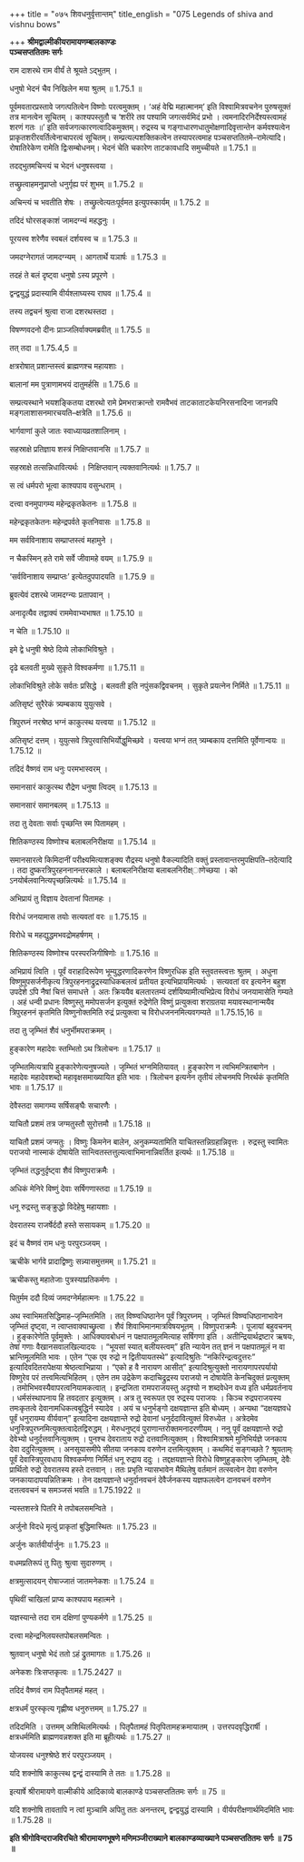 +++
title = "०७५ शिवधनुर्वृत्तान्तम्"
title_english = "075 Legends of shiva and vishnu bows"

+++
**श्रीमद्वाल्मीकीयरामायणम्बालकाण्डः  
पञ्चसप्ततितमः सर्गः**

राम दाशरथे राम वीर्यं ते श्रूयते ऽद्भुतम् ।

धनुषो भेदनं चैव निखिलेन मया श्रुतम् ॥ 1.75.1 ॥

पूर्वमवतारप्रस्तावे जगत्पतित्वेन विष्णोः परत्वमुक्तम् । ‘अहं वेद्मि महात्मानम्’ इति विश्वामित्रवचनेन पुरुषसूक्तं तत्र मानत्वेन सूचितम् । काश्यपस्तुतौ च ‘शरीरे तव पश्यामि जगत्सर्वमिदं प्रभो । त्वमनादिरनिर्देश्यस्त्वामहं शरणं गतः ॥’ इति सर्वजगत्कारणत्वादिकमुक्तम्। रुद्रस्य च गङ्गाधारणधातुमोक्षणादिवृत्तान्तेन कर्मवश्यत्वेन प्राकृतशरीरवर्तित्वेनाचापरत्वं सूचितम्। सम्प्रत्यल्पशक्तिकत्वेन तस्यापरत्वमाह पञ्चसप्ततितमे–रामेत्यादि। रोषातिरेकेण रामेति द्विःसम्बोधनम्। भेदनं चेति चकारेण ताटकावधादि समुच्चीयते ॥ 1.75.1 ॥

तदद्भुतमचिन्त्यं च भेदनं धनुषस्त्वया ।

तच्छ्रुत्वाहमनुप्राप्तो धनुर्गृह्य परं शुभम् ॥ 1.75.2 ॥

अचिन्त्यं च भवतीति शेषः । तच्छ्रुत्वेत्यतःपूर्वमत इत्युपस्कार्यम् ॥ 1.75.2 ॥

तदिदं घोरसङ्काशं जामदग्न्यं महद्धनुः ।

पूरयस्व शरेणैव स्वबलं दर्शयस्व च ॥ 1.75.3 ॥

जमदग्नेरागतं जामदग्न्यम् । आगतार्थे यञार्षः ॥ 1.75.3 ॥

तदहं ते बलं दृष्ट्वा धनुषो ऽस्य प्रपूरणे ।

द्वन्द्वयुद्धं प्रदास्यामि वीर्यश्लाघ्यस्य राघव ॥ 1.75.4 ॥

तस्य तद्वचनं श्रुत्वा राजा दशरथस्तदा ।

विषण्णवदनो दीनः प्राञ्जलिर्वाक्यमब्रवीत् ॥ 1.75.5 ॥

तत् तदा ॥ 1.75.4,5 ॥

क्षत्ररोषात् प्रशान्तस्त्वं ब्राह्मणश्च महायशाः ।

बालानां मम पुत्राणामभयं दातुमर्हसि ॥ 1.75.6 ॥

सम्प्रत्यस्थाने भयशङ्कितया दशरथो रामे प्रेमभराक्रान्तो रामवैभवं ताटकाताटकेयनिरसनादिना जानन्नपि मङ्गलाशासनमारचयति–क्षत्रेति ॥ 1.75.6 ॥

भार्गवाणां कुले जातः स्वाध्यायव्रतशालिनाम् ।

सहस्राक्षे प्रतिज्ञाय शस्त्रं निक्षिप्तवानसि ॥ 1.75.7 ॥

सहस्राक्षे तत्सन्निधावित्यर्थः । निक्षिप्तवान् त्यक्तवानित्यर्थः ॥ 1.75.7 ॥

स त्वं धर्मपरो भूत्वा काश्यपाय वसुन्धराम् ।

दत्त्वा वनमुपागम्य महेन्द्रकृतकेतनः ॥ 1.75.8 ॥

महेन्द्रकृतकेतनः महेन्द्रपर्वते कृतनिवासः ॥ 1.75.8 ॥

मम सर्वविनाशाय सम्प्राप्तस्त्वं महामुने ।

न चैकस्मिन् हते रामे सर्वे जीवामहे वयम् ॥ 1.75.9 ॥

‘सर्वविनाशाय सम्प्राप्तः’ इत्येतदुपपादयति ॥ 1.75.9 ॥

ब्रुवत्येवं दशरथे जामदग्न्यः प्रतापवान् ।

अनादृत्यैव तद्वाक्यं राममेवाभ्यभाषत ॥ 1.75.10 ॥

न चेति ॥ 1.75.10 ॥

इमे द्वे धनुषी श्रेष्ठे दिव्ये लोकाभिविश्रुते ।

दृढे बलवती मुख्ये सुकृते विश्वकर्मणा ॥ 1.75.11 ॥

लोकाभिविश्रुते लोके सर्वतः प्रसिद्धे । बलवती इति नपुंसकद्विवचनम् । सुकृते प्रयत्नेन निर्मिते ॥ 1.75.11 ॥

अतिसृष्टं सुरैरेकं त्र्यम्बकाय युयुत्सवे ।

त्रिपुरघ्नं नरश्रेष्ठ भग्नं काकुत्स्थ यत्त्वया ॥ 1.75.12 ॥

अतिसृष्टं दत्तम् । युयुत्सवे त्रिपुरवासिभिर्योद्धुमिच्छवे । यत्त्वया भग्नं तत् त्र्यम्बकाय दत्तमिति पूर्वेणान्वयः ॥ 1.75.12 ॥

तदिदं वैष्णवं राम धनुः परमभास्वरम् ।

समानसारं काकुत्स्थ रौद्रेण धनुषा त्विदम् ॥ 1.75.13 ॥

समानसारं समानबलम् ॥ 1.75.13 ॥

तदा तु देवताः सर्वाः पृच्छन्ति स्म पितामहम् ।

शितिकण्ठस्य विष्णोश्च बलाबलनिरीक्षया ॥ 1.75.14 ॥

समानसारत्वे किमिदानीं परीक्ष्यमित्याशङ्क्य रौद्रस्य धनुषो वैकल्यादिति वक्तुं प्रस्तावान्तरमुपक्षिपति–तदेत्यादि । तदा दुष्करत्रिपुरहननानन्तरकाले । बलाबलनिरीक्षया बलाबलनिरीक्ष्ाणेच्छया । को ऽनयोर्बलवानित्यपृच्छन्नित्यर्थः ॥ 1.75.14 ॥

अभिप्रायं तु विज्ञाय देवतानां पितामहः ।

विरोधं जनयामास तयोः सत्यवतां वरः ॥ 1.75.15 ॥

विरोधे च महद्युद्धमभवद्रोमहर्षणम् ।

शितिकण्ठस्य विष्णोश्च परस्परजिगीषिणोः ॥ 1.75.16 ॥

अभिप्रायं त्विति । पूर्वं वराहादिरूपेण भूम्युद्धरणादिकरणेन विष्णुरधिक इति स्तुवतस्त्वत्तः श्रुतम् । अधुना विष्णुमुपसर्जनीकृत्य त्रिपुरहननाद्रुद्रस्याधिकबलत्वं प्रतीयत इत्यभिप्रायमित्यर्थः । सत्यवतां वर इत्यनेन बहुश उपदेशे ऽपि नैषां चित्तं समाधत्ते । अतः क्रिययैव बलतारतम्यं दर्शयिष्यामीत्यभिप्रेत्य विरोधं जनयामासेति गम्यते । अहं धन्वी प्रधानः विष्णुस्तु ममोपसर्जन इत्युक्तं रुद्रेणेति विष्णुं प्रत्युक्त्वा शराग्रतया मयावस्थानान्मयैव त्रिपुरहननं कृतमिति विष्णुनोक्तमिति रुद्रं प्रत्युक्त्वा च विरोधजननमित्यवगम्यते ॥ 1.75.15,16 ॥

तदा तु जृम्भितं शैवं धनुर्भीमपराक्रमम् ।

हुङ्कारेण महादेवः स्तम्भितो ऽथ त्रिलोचनः ॥ 1.75.17 ॥

जृम्भितमित्यत्रापि हुङ्कारेणेत्यनुषज्यते । जृम्भितं भग्नमितियावत् । हुङ्कारेण न त्वभिमन्त्रितबाणेन । महादेवः महादेवशब्दो महावृक्षसमाख्यायित इति भावः । त्रिलोचन इत्यनेन तृतीयं लोचनमपि निरर्थकं कृतमिति भावः ॥ 1.75.17 ॥

देवैस्तदा समागम्य सर्षिसङ्घैः सचारणैः ।

याचितौ प्रशमं तत्र जग्मतुस्तौ सुरोत्तमौ ॥ 1.75.18 ॥

याचितौ प्रशमं जग्मतुः । विष्णुः किमनेन बालेन, अनुकम्प्यतामिति याचितस्तन्निग्रहान्निवृत्तः । रुद्रस्तु स्वामितः पराजयो नास्माकं दोषायेति सान्त्वितस्तत्तुल्यत्वाभिमानान्निवर्तित इत्यर्थः ॥ 1.75.18 ॥

जृम्भितं तद्धनुर्दृष्ट्वा शैवं विष्णुपराक्रमैः ।

अधिकं मेनिरे विष्णुं देवाः सर्षिगणास्तदा ॥ 1.75.19 ॥

धनू रुद्रस्तु सङ्क्रुद्धो विदेहेषु महायशाः ।

देवरातस्य राजर्षेर्ददौ हस्ते ससायकम् ॥ 1.75.20 ॥

इदं च वैष्णवं राम धनुः परपुरञ्जयम् ।

ऋचीके भार्गवे प्रादाद्विष्णुः सन्न्यासमुत्तमम् ॥ 1.75.21 ॥

ऋचीकस्तु महातेजाः पुत्रस्याप्रतिकर्मणः ।

पितुर्मम ददौ दिव्यं जमदग्नेर्महात्मनः ॥ 1.75.22 ॥

अथ स्वाभिमतसिद्धिमाह–जृम्भितमिति । तत् विष्ण्वधिष्ठानेन पूर्वं त्रिपुरघ्नम् । जृम्भितं विष्ण्वधिष्ठानाभावेन जृम्भितं दृष्ट्वा, न त्वाप्तवाक्याच्छ्रुत्वा । शैवं शिवाभिमानमात्रविषयभूतम् । विष्णुपराक्रमैः । पूजायां बहुवचनम् । हुङ्कारेणेति पूर्वमुक्तेः । आधिक्यावबोधनं न पक्षपातमूलमित्याह सर्षिगणा इति । अतीन्द्रियार्थद्रष्टार ऋषयः, तेषां गणाः वैखानसवालखिल्यादयः । “भूयसां स्यात् बलीयस्त्वम्” इति न्यायेन तत् ज्ञनं न पक्षपातमूलं न वा भ्रान्तिमूलमिति भावः । एतेन “एक एव रुद्रो न द्वितीयायतस्थे” इत्यादिश्रुतिः “नकिरिन्द्रत्वदुत्तरः” इत्यादिवदितरापेक्षया श्रेष्ठत्वाभिप्राया । “एको ह वै नारायण आसीत्” इत्यादिश्रुत्युक्तो नारायणापरपर्यायो विष्णुरेव परं तत्त्वमित्यभिहितम् । एतेन तम उद्रेकेण कदाचिद्रुद्रस्य पराजयो न दोषायेति केनचिदुक्तं प्रत्युक्तम् । तमोभिभवस्यैवापरत्वनियामकत्वात् । इन्द्रजिता रामपराजयस्तु अदृश्यो न शब्दवेधेन वध्य इति धर्मप्रवर्तनाय । धर्मसंस्थापनाय हि तवदतार इत्युक्तम् । अत्र तु स्वरूपत एव रुद्रस्य पराजयः । किञ्च रुद्रपराजयस्य तमःकृतत्वे देवानामधिकत्वबुद्धिर्न स्यादेव । अयं च धनुर्भङ्गो दक्षयज्ञान्त इति बोध्यम् । अन्यथा “दक्षयज्ञवधे पूर्वं धनुरायम्य वीर्यवान्” इत्यादिना दक्षयज्ञान्ते रुद्रो देवानां धनुर्ददावित्युक्तं विरुध्येत । अत्रेदमेव धनुस्त्रिपुरघ्नमित्युक्तत्वादेतद्विरुद्धम् । मेरुधनुष्ट्वं पुराणान्तरोक्तमनादरणीयम् । ननु पूर्वं दक्षयज्ञान्ते रुद्रो देवेभ्यो धनुर्दत्तवानित्युक्तम् । पुनश्च देवराताय रुद्रो दत्तवानित्युक्तम् । विश्वामित्राश्रमे मुनिभिर्यज्ञे जनकाय देवा ददुरित्युक्तम् । अनसूयासमीपे सीतया जनकाय वरुणेन दत्तमित्युक्तम् । कथमिदं सङ्गच्छते ? श्रूयताम्ः पूर्वं देवास्त्रिपुरवधाय विश्वकर्मणा निर्मितं धनू रुद्राय ददुः । तद्दक्षयज्ञान्ते विरोधे विष्णुहुङ्कारेण जृम्भितम्, देवैः प्रार्थितो रुद्रो देवरातस्य हस्ते दत्तवान् । ततः प्रभृति न्यासभावेन मैथिलेषु वर्तमानं तत्स्वत्वेन देवा वरुणेन जनकायादापयन्नितिक्रमः । तेन दक्षयज्ञान्ते धनुर्दानवचनं देवैर्जनकस्य यज्ञफलत्वेन दानवचनं वरुणेन दत्तत्ववचनं च समञ्जसं भवति ॥ 1.75.1922 ॥

न्यस्तशस्त्रे पितरि मे तपोबलसमन्विते ।

अर्जुनो विदधे मृत्युं प्राकृतां बुद्धिमास्थितः ॥ 1.75.23 ॥

अर्जुनः कार्तवीर्यार्जुनः ॥ 1.75.23 ॥

वधमप्रतिरूपं तु पितुः श्रुत्वा सुदारुणम् ।

क्षत्रमुत्सादयन् रोषाज्जातं जातमनेकशः ॥ 1.75.24 ॥

पृथिवीं चाखिलां प्राप्य काश्यपाय महात्मने ।

यज्ञस्यान्ते तदा राम दक्षिणां पुण्यकर्मणे ॥ 1.75.25 ॥

दत्त्वा महेन्द्रनिलयस्तपोबलसमन्वितः ।

श्रुतवान् धनुषो भेदं ततो ऽहं द्रुतमागतः ॥ 1.75.26 ॥

अनेकशः त्रिःसप्तकृत्वः ॥ 1.75.2427 ॥

तदिदं वैष्णवं राम पितृपैतामहं महत् ।

क्षत्रधर्मं पुरस्कृत्य गृह्णीष्व धनुरुत्तमम् ॥ 1.75.27 ॥

तदिदमिति । उत्तमम् अशिथिलमित्यर्थः । पितृपैतामहं पितृपितामहक्रमायातम् । उत्तरपदवृद्धिरार्षी । क्षत्रधर्ममिति ब्राह्मणवन्नशक्त इति मा ब्रूहीत्यर्थः ॥ 1.75.27 ॥

योजयस्व धनुश्श्रेष्ठे शरं परपुरञ्जयम् ।

यदि शक्नोषि काकुत्स्थ द्वन्द्वं दास्यामि ते ततः ॥ 1.75.28 ॥

इत्यार्षे श्रीरामायणे वाल्मीकीये आदिकाव्ये बालकाण्डे पञ्चसप्ततितमः सर्गः ॥ 75 ॥

यदि शक्नोषि तावतापि न त्वां मुञ्चामि अपितु ततः अनन्तरम्, द्वन्द्वयुद्धं दास्यामि । वीर्यपरीक्षणार्थमिदमिति भावः ॥ 1.75.28 ॥

**इति श्रीगोविन्दराजविरचिते श्रीरामायणभूषणे मणिमञ्जीराख्याने बालकाण्डव्याख्याने पञ्चसप्ततितमः सर्गः ॥ 75 ॥**
